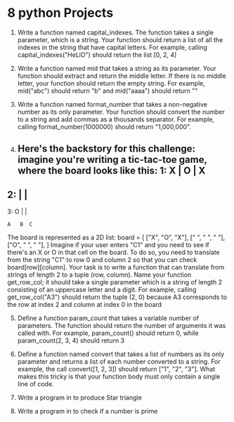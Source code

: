# 8 python Projects

1. Write a function named capital_indexes. The function takes a single parameter, which is a string. Your function should return a list of all the indexes in the string that have capital letters.
For example, calling capital_indexes("HeLlO") should return the list [0, 2, 4]

2. Write a function named mid that takes a string as its parameter. Your function should extract and return the middle letter. If there is no middle letter, your function should return the empty string.
For example, mid("abc") should return "b" and mid("aaaa") should return ""

3. Write a function named format_number that takes a non-negative number as its only parameter.
Your function should convert the number to a string and add commas as a thousands separator.
For example, calling format_number(1000000) should return "1,000,000".

4. Here's the backstory for this challenge: imagine you're writing a tic-tac-toe game, where the board looks like this:
1:  X | O | X
   -----------
2:    |   |  
   -----------
3:  O |   |

    A   B  C
The board is represented as a 2D list:
board = [
    ["X", "O", "X"],
    [" ", " ", " "],
    ["O", " ", " "],
]
Imagine if your user enters "C1" and you need to see if there's an X or O in that cell on the board. To do so, you need to translate from the string "C1" to row 0 and column 2 so that you can check board[row][column].
Your task is to write a function that can translate from strings of length 2 to a tuple (row, column). Name your function get_row_col; it should take a single parameter which is a string of length 2 consisting of an uppercase letter and a digit.
For example, calling get_row_col("A3") should return the tuple (2, 0) because A3 corresponds to the row at index 2 and column at index 0 in the board

5. Define a function param_count that takes a variable number of parameters. The function should return the number of arguments it was called with.
For example, param_count() should return 0, while param_count(2, 3, 4) should return 3

6. Define a function named convert that takes a list of numbers as its only parameter and returns a list of each number converted to a string.
For example, the call convert([1, 2, 3]) should return ["1", "2", "3"].
What makes this tricky is that your function body must only contain a single line of code.

7. Write a program in  to produce Star triangle
8. Write a program in  to check if a number is prime
